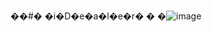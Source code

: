 ��#� �i�D�e�a�l�e�r�
�
�![image](https://user-images.githubusercontent.com/62655532/235813542-72c2588a-c88c-4705-a1a9-48d030369c28.png)
